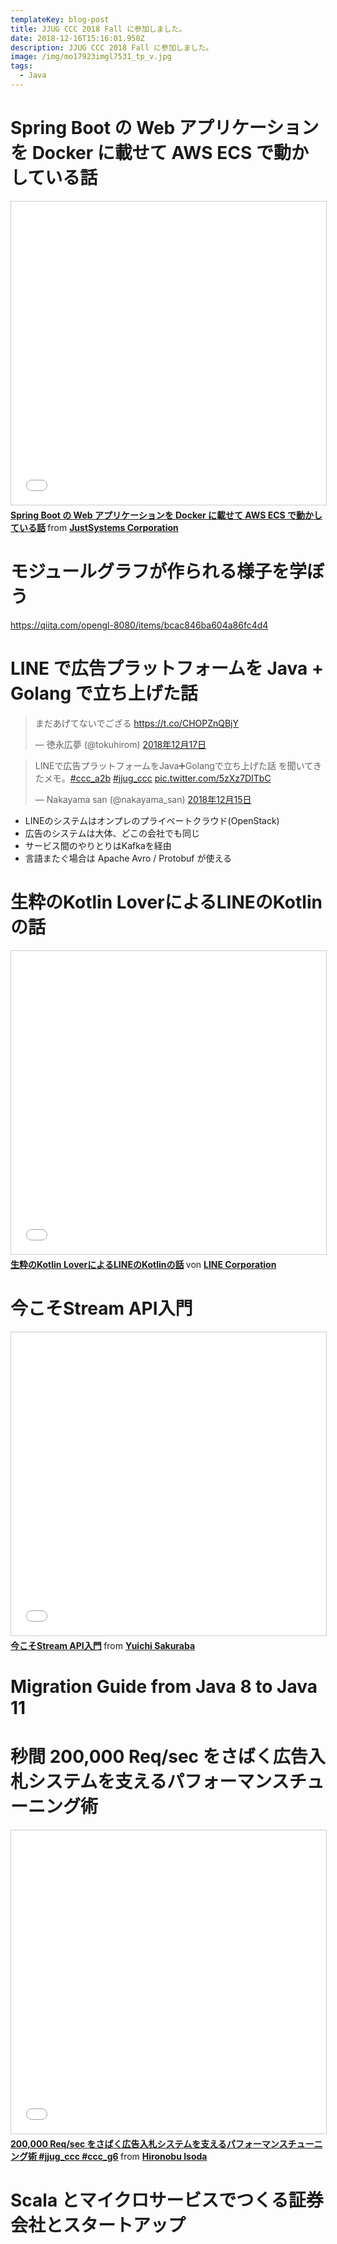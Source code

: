 ```yaml
---
templateKey: blog-post
title: JJUG CCC 2018 Fall に参加しました。
date: 2018-12-16T15:16:01.950Z
description: JJUG CCC 2018 Fall に参加しました。
image: /img/mo17923imgl7531_tp_v.jpg
tags:
  - Java
---
```

# Spring Boot の Web アプリケーションを Docker に載せて AWS ECS で動かしている話

<iframe src="//www.slideshare.net/slideshow/embed_code/key/HqmEd1TJaosO5n" width="595" height="485" frameborder="0" marginwidth="0" marginheight="0" scrolling="no" style="border:1px solid #CCC; border-width:1px; margin-bottom:5px; max-width: 100%;" allowfullscreen> </iframe> <div style="margin-bottom:5px"> <strong> <a href="//www.slideshare.net/JSUXDesign/spring-boot-web-docker-aws-ecs" title="Spring Boot の Web アプリケーションを Docker に載せて AWS ECS で動かしている話" target="_blank">Spring Boot の Web アプリケーションを Docker に載せて AWS ECS で動かしている話</a> </strong> from <strong><a href="https://www.slideshare.net/JSUXDesign" target="_blank">JustSystems Corporation</a></strong> </div>

# モジュールグラフが作られる様子を学ぼう

https://qiita.com/opengl-8080/items/bcac846ba604a86fc4d4

# LINE で広告プラットフォームを Java + Golang で立ち上げた話

<blockquote class="twitter-tweet" data-lang="ja"><p lang="ja" dir="ltr">まだあげてないでござる <a href="https://t.co/CHOPZnQBjY">https://t.co/CHOPZnQBjY</a></p>&mdash; 徳永広夢 (@tokuhirom) <a href="https://twitter.com/tokuhirom/status/1074612811987181569?ref_src=twsrc%5Etfw">2018年12月17日</a></blockquote>
<script async src="https://platform.twitter.com/widgets.js" charset="utf-8"></script>

<blockquote class="twitter-tweet" data-lang="ja"><p lang="ja" dir="ltr">LINEで広告プラットフォームをJava➕Golangで立ち上げた話 を聞いてきたメモ。<a href="https://twitter.com/hashtag/ccc_a2b?src=hash&amp;ref_src=twsrc%5Etfw">#ccc_a2b</a> <a href="https://twitter.com/hashtag/jjug_ccc?src=hash&amp;ref_src=twsrc%5Etfw">#jjug_ccc</a> <a href="https://t.co/5zXz7DITbC">pic.twitter.com/5zXz7DITbC</a></p>&mdash; Nakayama san (@nakayama_san) <a href="https://twitter.com/nakayama_san/status/1073772010734379008?ref_src=twsrc%5Etfw">2018年12月15日</a></blockquote>
<script async src="https://platform.twitter.com/widgets.js" charset="utf-8"></script>

* LINEのシステムはオンプレのプライベートクラウド(OpenStack)
* 広告のシステムは大体、どこの会社でも同じ
* サービス間のやりとりはKafkaを経由
* 言語またぐ場合は Apache Avro / Protobuf が使える


# 生粋のKotlin LoverによるLINEのKotlinの話

<iframe src="//www.slideshare.net/slideshow/embed_code/key/N2eaP2pJ7qCoXn" width="595" height="485" frameborder="0" marginwidth="0" marginheight="0" scrolling="no" style="border:1px solid #CCC; border-width:1px; margin-bottom:5px; max-width: 100%;" allowfullscreen> </iframe> <div style="margin-bottom:5px"> <strong> <a href="//www.slideshare.net/linecorp/kotlin-loverlinekotlin" title="生粋のKotlin LoverによるLINEのKotlinの話" target="_blank">生粋のKotlin LoverによるLINEのKotlinの話</a> </strong> von <strong><a href="https://www.slideshare.net/linecorp" target="_blank">LINE Corporation</a></strong> </div>

# 今こそStream API入門

<iframe src="//www.slideshare.net/slideshow/embed_code/key/9P5mqlYiLUdIgy" width="595" height="485" frameborder="0" marginwidth="0" marginheight="0" scrolling="no" style="border:1px solid #CCC; border-width:1px; margin-bottom:5px; max-width: 100%;" allowfullscreen> </iframe> <div style="margin-bottom:5px"> <strong> <a href="//www.slideshare.net/skrb/stream-api-125945709" title="今こそStream API入門" target="_blank">今こそStream API入門</a> </strong> from <strong><a href="https://www.slideshare.net/skrb" target="_blank">Yuichi Sakuraba</a></strong> </div>

# Migration Guide from Java 8 to Java 11

<script src="https://gist.github.com/ykubota/b37a62de579dc92d02c9483974160c67.js"></script>

# 秒間 200,000 Req/sec をさばく広告入札システムを支えるパフォーマンスチューニング術

<iframe src="//www.slideshare.net/slideshow/embed_code/key/CMLecWTmuF15Pv" width="595" height="485" frameborder="0" marginwidth="0" marginheight="0" scrolling="no" style="border:1px solid #CCC; border-width:1px; margin-bottom:5px; max-width: 100%;" allowfullscreen> </iframe> <div style="margin-bottom:5px"> <strong> <a href="//www.slideshare.net/hiroiso/200000-reqsec" title="200,000 Req/sec をさばく広告入札システムを支えるパフォーマンスチューニング術 #jjug_ccc #ccc_g6" target="_blank">200,000 Req/sec をさばく広告入札システムを支えるパフォーマンスチューニング術 #jjug_ccc #ccc_g6</a> </strong> from <strong><a href="https://www.slideshare.net/hiroiso" target="_blank">Hironobu Isoda</a></strong> </div>

# Scala とマイクロサービスでつくる証券会社とスタートアップ

<script async class="speakerdeck-embed" data-id="5ff28fd3f25f4b4dac64fee881d997bf" data-ratio="1.77777777777778" src="//speakerdeck.com/assets/embed.js"></script>
